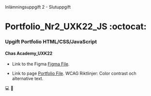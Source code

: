 Inlämningsuppgift 2 - Slutuppgift
# Portfolio_Nr2_UXK22_JS :octocat:
### Upgift Portfolio HTML/CSS/JavaScript
#### Chas Academy_UXK22

* Link to the Figma [Figma File](https://www.figma.com/file/eGCPqwUPGzpt74gGohwX2K/Lolita-Druzinina-Portfolio_2?node-id=0%3A1&t=i5jqVZJqLWJ6sBe8-1).

* Link to page  [Portfolio File](https://lolitadruzinina.github.io/Portfolio_Nr2_UXK22_JS/).
WCAG Riktlinjer: Color contrast och alternative text.

:computer: :iphone:
